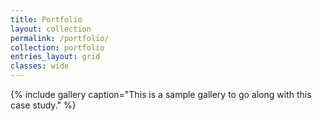 ```yaml
---
title: Portfolio
layout: collection
permalink: /portfolio/
collection: portfolio
entries_layout: grid
classes: wide
---
```



{% include gallery caption="This is a sample gallery to go along with this case study." %}

